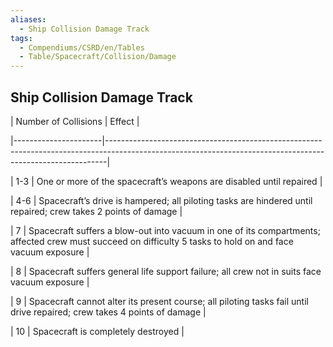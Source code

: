 ```yaml
---
aliases:
  - Ship Collision Damage Track
tags:
  - Compendiums/CSRD/en/Tables
  - Table/Spacecraft/Collision/Damage
---
```

## Ship Collision Damage Track    
    
    
| Number of Collisions | Effect                                                                                                                                                     |    
|----------------------|------------------------------------------------------------------------------------------------------------------------------------------------------------|    
| 1-3                  | One or more of the spacecraft’s weapons are disabled until repaired                                                                                        |    
| 4-6                  | Spacecraft’s drive is hampered; all piloting tasks are hindered until repaired; crew takes 2 points of damage                                              |    
| 7                    | Spacecraft suffers a blow-out into vacuum in one of its compartments; affected crew must succeed on difficulty 5 tasks to hold on and face vacuum exposure |    
| 8                    | Spacecraft suffers general life support failure; all crew not in suits face vacuum exposure                                                                |    
| 9                    | Spacecraft cannot alter its present course; all piloting tasks fail until drive repaired; crew takes 4 points of damage                                    |    
| 10                   | Spacecraft is completely destroyed                                                                                                                         |    
    

